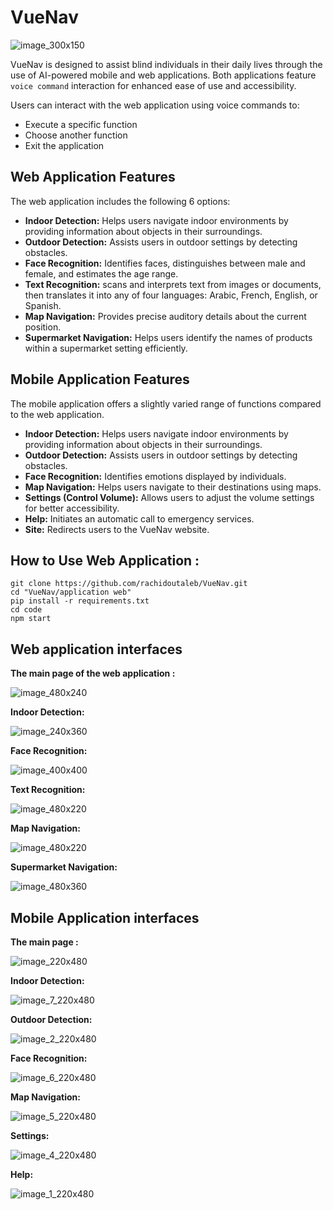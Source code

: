 # VueNav

![image_300x150](https://github.com/rachidoutaleb/VueNav/assets/123762098/398e84aa-0c06-4d65-895e-58c9761936e2)

VueNav is designed to assist blind individuals in their daily lives through the use of AI-powered mobile and web applications. 
Both applications feature `voice command` interaction for enhanced ease of use and accessibility.

Users can interact with the web application using voice commands to:
- Execute a specific function
- Choose another function
- Exit the application


## Web Application Features
The web application includes the following 6 options:
- **Indoor Detection:** Helps users navigate indoor environments by providing information about objects in their surroundings.
- **Outdoor Detection:** Assists users in outdoor settings by detecting obstacles.
- **Face Recognition:** Identifies faces, distinguishes between male and female, and estimates the age range.
- **Text Recognition:** scans and interprets text from images or documents, then translates it into any of four languages: Arabic, French, English, or Spanish.
- **Map Navigation:** Provides precise auditory details about the current position.
- **Supermarket Navigation:** Helps users identify the names of products within a supermarket setting efficiently.

## Mobile Application Features
The mobile application offers a slightly varied range of functions compared to the web application.

- **Indoor Detection:** Helps users navigate indoor environments by providing information about objects in their surroundings.
- **Outdoor Detection:** Assists users in outdoor settings by detecting obstacles.
- **Face Recognition:** Identifies emotions displayed by individuals.
- **Map Navigation:** Helps users navigate to their destinations using maps.
- **Settings (Control Volume):** Allows users to adjust the volume settings for better accessibility.
- **Help:** Initiates an automatic call to emergency services.
- **Site:** Redirects users to the VueNav website.

## How to Use Web Application :

```
git clone https://github.com/rachidoutaleb/VueNav.git
cd "VueNav/application web"
pip install -r requirements.txt
cd code
npm start

```


## Web application interfaces
**The main page of the web application :**

![image_480x240](https://github.com/rachidoutaleb/VueNav/assets/123762098/8a1bee25-a92b-4cfa-b43f-a31bc945d4fb)

**Indoor Detection:**

![image_240x360](https://github.com/rachidoutaleb/VueNav/assets/123762098/3e71f262-c03d-48cf-89b2-34e1fdbbff94)

**Face Recognition:**

![image_400x400](https://github.com/rachidoutaleb/VueNav/assets/123762098/eaac93ab-7f71-4288-99ff-964eef962c73)


**Text Recognition:**

![image_480x220](https://github.com/rachidoutaleb/VueNav/assets/123762098/5b718b81-aba2-442f-8504-35a371ecaede)




**Map Navigation:**

![image_480x220](https://github.com/rachidoutaleb/VueNav/assets/123762098/9225f150-f132-4539-98d5-4c07335e7631)

**Supermarket Navigation:**

![image_480x360](https://github.com/rachidoutaleb/VueNav/assets/123762098/9da763ea-a26e-4ebb-b51b-74ee8a50233e)

## Mobile Application interfaces
**The main page :**

![image_220x480](https://github.com/rachidoutaleb/VueNav/assets/123762098/3aea8c40-961f-4810-8f2e-d2ff02582e29)

**Indoor Detection:**

![image_7_220x480](https://github.com/rachidoutaleb/VueNav/assets/123762098/b51023f7-9823-44d7-b651-3eb5d7e9970f)




**Outdoor Detection:**

![image_2_220x480](https://github.com/rachidoutaleb/VueNav/assets/123762098/78661f74-0b3e-4e67-9e8a-6479450edcf0)



**Face Recognition:**

![image_6_220x480](https://github.com/rachidoutaleb/VueNav/assets/123762098/1d014434-63df-4842-85e4-ed2797fad10e)


**Map Navigation:**

![image_5_220x480](https://github.com/rachidoutaleb/VueNav/assets/123762098/799c9436-d631-4cc3-a5d0-2c4c8ef78c12)


**Settings:**

![image_4_220x480](https://github.com/rachidoutaleb/VueNav/assets/123762098/c0384da9-24e7-4c72-9b3b-4fbb9c720972)


**Help:**

![image_1_220x480](https://github.com/rachidoutaleb/VueNav/assets/123762098/c4416e02-870c-403c-81e8-d64a2d612692)



